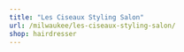 ```yaml
---
title: "Les Ciseaux Styling Salon"
url: /milwaukee/les-ciseaux-styling-salon/
shop: hairdresser
---
```

